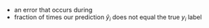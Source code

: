 - an error that occurs during
- fraction of times our prediction $\hat{y}_i$ does not equal the true $y_i$ label